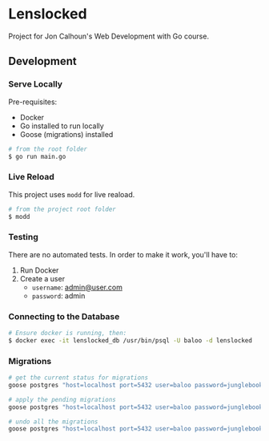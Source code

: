 # Lenslocked

Project for Jon Calhoun's Web Development with Go course.

## Development

### Serve Locally

Pre-requisites:

- Docker
- Go installed to run locally
- Goose (migrations) installed

```bash
# from the root folder
$ go run main.go
```

### Live Reload

This project uses `modd` for live reaload.

```bash
# from the project root folder
$ modd
```

### Testing

There are no automated tests. In order to make it work, you'll have to:

1. Run Docker
2. Create a user
    - `username`: admin@user.com
    - `password`: admin

### Connecting to the Database

```bash
# Ensure docker is running, then:
$ docker exec -it lenslocked_db /usr/bin/psql -U baloo -d lenslocked
```

### Migrations

```bash
# get the current status for migrations
goose postgres "host=localhost port=5432 user=baloo password=junglebook dbname=lenslocked sslmode=disable" status

# apply the pending migrations
goose postgres "host=localhost port=5432 user=baloo password=junglebook dbname=lenslocked sslmode=disable" up

# undo all the migrations
goose postgres "host=localhost port=5432 user=baloo password=junglebook dbname=lenslocked sslmode=disable" down
```
